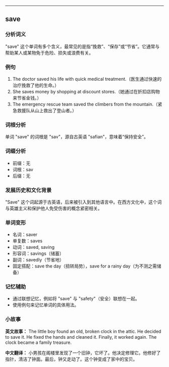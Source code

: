 
---------------
## save
### 分析词义
"save" 这个单词有多个含义，最常见的是指“挽救”、“保存”或“节省”。它通常与帮助某人或某物免于危险、损失或浪费有关。

### 例句
1. The doctor saved his life with quick medical treatment.（医生通过快速的治疗挽救了他的生命。）
2. She saves money by shopping at discount stores.（她通过在折扣店购物来节省金钱。）
3. The emergency rescue team saved the climbers from the mountain.（紧急救援队从山上救出了登山者。）

### 词根分析
单词 "save" 的词根是 "sav"，源自古英语 "safian"，意味着“保持安全”。

### 词缀分析
- 前缀：无
- 词根：sav
- 后缀：无

### 发展历史和文化背景
"Save" 这个词起源于古英语，后来被引入到其他语言中。在西方文化中，这个词与英雄主义和保护他人免受伤害的概念紧密相关。

### 单词变形
- 名词：saver
- 单复数：saves
- 动词：saved, saving
- 形容词：savings（储蓄）
- 副词：savedly（节省地）
- 固定搭配：save the day（扭转局势），save for a rainy day（为不测之需储备）

### 记忆辅助
- 通过联想记忆，例如将 "save" 与 "safety"（安全）联想在一起。
- 使用例句来记忆单词的具体用法。

### 小故事
**英文故事：**
The little boy found an old, broken clock in the attic. He decided to save it. He fixed the hands and cleaned it. Finally, it worked again. The clock became a family treasure.

**中文翻译：**
小男孩在阁楼里发现了一个旧钟，它坏了。他决定修理它。他修好了指针，清洁了钟面。最后，钟又走动了。这个钟变成了家中的宝贝。

